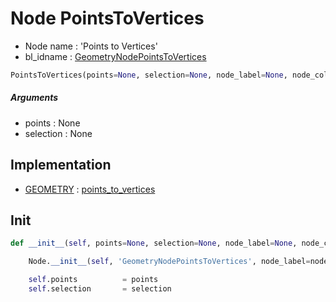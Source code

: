 # Node PointsToVertices

- Node name : 'Points to Vertices'
- bl_idname : [GeometryNodePointsToVertices](https://docs.blender.org/api/current/bpy.types.GeometryNodePointsToVertices.html)


``` python
PointsToVertices(points=None, selection=None, node_label=None, node_color=None)
```
##### Arguments

- points : None
- selection : None

## Implementation

- [GEOMETRY](/docs/GeoNodes/socket_GEOMETRY.md) : [points_to_vertices](/docs/GeoNodes/socket_GEOMETRY.md#points_to_vertices)

## Init

``` python
def __init__(self, points=None, selection=None, node_label=None, node_color=None):

    Node.__init__(self, 'GeometryNodePointsToVertices', node_label=node_label, node_color=node_color)

    self.points          = points
    self.selection       = selection
```
